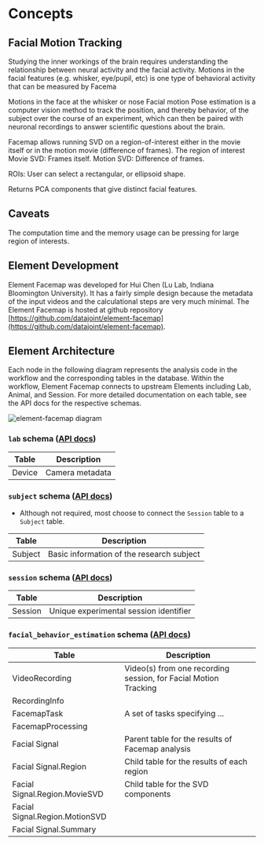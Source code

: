 # Concepts

## Facial Motion Tracking
Studying the inner workings of the brain requires understanding the relationship between neural activity and the facial activity. Motions in the facial features (e.g. whisker, eye/pupil, etc) is one type of behavioral activity that can be measured by Facema

Motions in the face at the whisker or nose Facial motion Pose estimation is a computer vision method to track the position, and thereby behavior, of the subject over the course of an experiment, which can then be paired with neuronal recordings to answer scientific questions about the brain.

Facemap allows running SVD on a region-of-interest either in the movie itself or in the motion movie (difference of frames). The region of interest 
Movie SVD: Frames itself.
Motion SVD: Difference of frames.



ROIs: User can select a rectangular, or ellipsoid shape.

Returns PCA components that give distinct facial features.

## Caveats
The computation time and the memory usage can be pressing for large region of interests.

## Element Development
Element Facemap was developed for Hui Chen (Lu Lab, Indiana Bloomington University). It has a fairly simple design because the metadata of the input videos and the calculational steps are very much minimal. The Element Facemap is hosted at github repository [https://github.com/datajoint/element-facemap](https://github.com/datajoint/element-facemap).


## Element Architecture

Each node in the following diagram represents the analysis code in the workflow and the corresponding tables in the database.  Within the workflow, Element Facemap connects to upstream Elements including Lab, Animal, and Session. For more detailed documentation on each table, see the API docs for the respective schemas.

![element-facemap diagram](https://raw.githubusercontent.com/datajoint/element-facemap/main/images/attached_facemap_element.svg)

### `lab` schema ([API docs](./api/workflow_facemap/pipeline/#workflow_facemap.pipeline.Device))

| Table | Description |
| --- | --- |
| Device | Camera metadata |

### `subject` schema ([API docs](../element-animal/api/element_animal/subject))
- Although not required, most choose to connect the `Session` table to a `Subject` table.

| Table | Description |
| --- | --- |
| Subject | Basic information of the research subject |

### `session` schema ([API docs](../element-session/api/element_session/session_with_datetime))

| Table | Description |
| --- | --- |
| Session | Unique experimental session identifier |

### `facial_behavior_estimation` schema ([API docs](./api/element_facemap/facial_behavior_estimation))

| Table | Description |
| --- | --- |
| VideoRecording | Video(s) from one recording session, for Facial Motion Tracking |
| RecordingInfo | |
| FacemapTask | A set of tasks specifying ... |
| FacemapProcessing | |
| Facial Signal | Parent table for the results of Facemap analysis |
| Facial Signal.Region | Child table for the results of each region |
| Facial Signal.Region.MovieSVD | Child table for the SVD components  |
| Facial Signal.Region.MotionSVD |  |
| Facial Signal.Summary |  |
